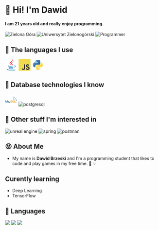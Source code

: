# 👋 Hi! I'm Dawid
#### I am 21 years old and really enjoy programming.

![Zielona Góra](https://img.shields.io/badge/-%20%F0%9F%8F%A1%20Wroclaw-success?style=for-the-badge)
![Uniwersytet Zielonogórski](https://img.shields.io/badge/-%20🍆%20Uniwersytet%20Zielonogorksi%20-%23038cfc?style=for-the-badge)
![Programmer](https://img.shields.io/badge/-%20👨‍🎓%20Computer%20Science%20-blueviolet?style=for-the-badge)

## 🔮 The languages I use
<p>
<img src="https://raw.githubusercontent.com/devicons/devicon/master/icons/java/java-original.svg" alt="java" width="40" height="40"/>
<img src="https://raw.githubusercontent.com/devicons/devicon/master/icons/javascript/javascript-original.svg" alt="javascript" width="40" height="40"/>
<img src="https://raw.githubusercontent.com/devicons/devicon/master/icons/python/python-original.svg" alt="python" width="40" height="40"/>
</p>

## 💾 Database technologies I know
<p>
<img src="https://raw.githubusercontent.com/devicons/devicon/master/icons/mysql/mysql-original-wordmark.svg" alt="mysql" width="40" height="40"/>
<img src="https://www.vectorlogo.zone/logos/postgresql/postgresql-icon.svg" alt="postgresql" width="40" height="40"/>
</p>

## 📲 Other stuff I'm interested in
<p>
<img src="https://upload.wikimedia.org/wikipedia/commons/d/da/Unreal_Engine_Logo.svg" alt="unreal engine" width="40" height="40"/>
<img src="https://www.vectorlogo.zone/logos/springio/springio-icon.svg" alt="spring" width="40" height="40"/>
<img src="https://www.vectorlogo.zone/logos/getpostman/getpostman-icon.svg" alt="postman" width="40" height="40"/>
</p>

## 😝 About Me

- My name is __Dawid Brzeski__ and I'm a programming student that likes to code and play games in my free time. 🔫 💡

## Curently learning
- Deep Learning
- TensorFlow 

## 👅 Languages
![](https://img.shields.io/badge/Polish-Native-red)
![](https://img.shields.io/badge/English-High_Level-green)
![](https://img.shields.io/badge/German-Minimal-blue)
